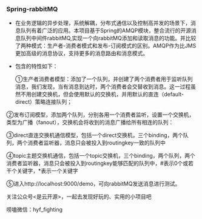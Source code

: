 ### Spring-rabbitMQ
  - 在业务逻辑的异步处理，系统解耦，分布式通信以及控制高并发的场景下，消息队列有着广泛的应用。本项目基于Spring的AMQP模块，整合流行的开源消息队列中间件rabbitMQ,实现一个向rabbitMQ添加和读取消息的功能。并比较了两种模式：生产者-消费者模式和发布-订阅模式的区别。AMQP作为比JMS更加高级的消息协议，支持更多的消息路由和消息模式。
  
- 包含的特性如下：


  ①生产者消费者模型：添加了一个队列，并创建了两个消费者用于监听队列消息，我们发现，当有消息到达时，两个消费者会交替收到消息。这一过程虽然不用创建交换机，但会使用默认的交换机，并用默认的直连（default-direct）策略连接队列；


 ②发布订阅模型，添加两个队列，分别各用一个消费者监听，设置一个交换机，类型为广播（fanout），交换机会将收到的消息广播给所有相连的队列：


③direct直连交换机通信模型，包括一个direct交换机，三个binding，两个队列，两个消费者监听器，消息只会被投入到routingkey一致的队列中


④topic主题交换机通信，包括一个topic交换机，三个binding，两个队列，两个消费者监听器，消息只会被投入到routingkey能够匹配的队列中，#表示0个或若干个关键字，*表示一个关键字


⑤进入http://localhost:9000/demo，可向rabbitMQ发送消息进行测试。

关注公众号<是云开源>，一起去发现好玩的、实用的小项目吧

唠嗑微信：hyf_fighting
